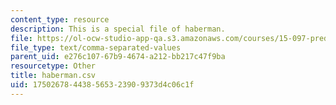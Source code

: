 ```yaml
---
content_type: resource
description: This is a special file of haberman.
file: https://ol-ocw-studio-app-qa.s3.amazonaws.com/courses/15-097-prediction-machine-learning-and-statistics-spring-2012/175026784438565323909373d4c06c1f_haberman.csv
file_type: text/comma-separated-values
parent_uid: e276c107-67b9-4674-a212-bb217c47f9ba
resourcetype: Other
title: haberman.csv
uid: 17502678-4438-5653-2390-9373d4c06c1f
---
```

